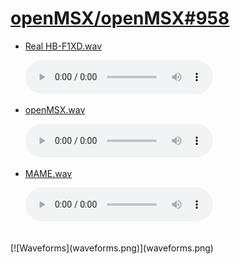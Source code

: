 # [openMSX/openMSX#958](https://github.com/openMSX/openMSX/issues/958)

* [Real HB-F1XD.wav](real%20HB-F1XD.wav)
  
  <audio src="real%20HB-F1XD.wav" controls="controls"></audio> 

* [openMSX.wav](openmsx.wav)
  
  <audio src="openmsx.wav" controls="controls"></audio> 

* [MAME.wav](mame.wav)
  
  <audio src="mame.wav" controls="controls"></audio> 


<br>
[![Waveforms](waveforms.png)](waveforms.png)
